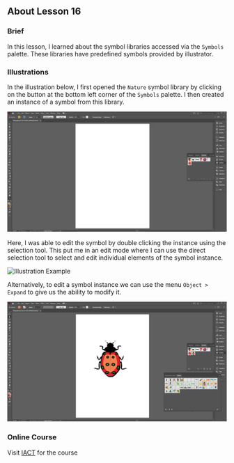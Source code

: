 ## About Lesson 16

### Brief
In this lesson, I learned about the symbol libraries accessed via the `Symbols` palette. These libraries have predefined symbols provided by illustrator.

### Illustrations

In the illustration below, I first opened the `Nature` symbol library by clicking on the button at the bottom left corner of the `Symbols` palette. I then created an instance of a symbol from this library.

![Illustration Example](../assets/images/lesson-16/illustration-01.gif)

Here, I was able to edit the symbol by double clicking the instance using the selection tool. This put me in an edit mode where I can use the direct selection tool to select and edit individual elements of the symbol instance.

![Illustration Example](../assets/images/lesson-16/illustration-02.gif)

Alternatively, to edit a symbol instance we can use the menu `Object > Expand` to give us the ability to modify it. 

![Illustration Example](../assets/images/lesson-16/illustration-03.gif)

### Online Course
Visit [IACT](https://iact.ie) for the course